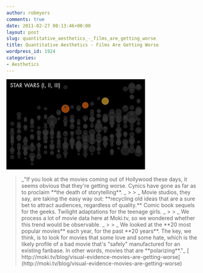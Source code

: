 ```yaml
---
author: robmyers
comments: true
date: 2011-02-27 00:13:46+00:00
layout: post
slug: quantitative_aesthetics_-_films_are_getting_worse
title: Quantitative Aesthetics - Films Are Getting Worse
wordpress_id: 1924
categories:
- Aesthetics
---
```


![starwars.png](/assets/2011/02/27/starwars.png)  
  


<blockquote>_"If you look at the movies coming out of Hollywood these days, it
seems obvious that they're getting worse. Cynics have gone as far as to
proclaim **the death of storytelling**.
_
> 
> _
Movie studios, they say, are taking the easy way out: **recycling old ideas that are a sure bet to attract audiences, regardless of quality.** Comic book sequels for the geeks. Twilight adaptations for the teenage girls.
_
> 
> _
We process a lot of movie data here at Moki.tv, so we wondered whether this trend would be observable.
_
> 
> _
We looked at the **20 most popular movies** each year, for the past **20 years**.
The key, we think, is to look for movies that some love and some hate,
which is the likely profile of a bad movie that's "safely" manufactured
for an existing fanbase. In other words, movies that are **polarizing**."_  
[  
http://moki.tv/blog/visual-evidence-movies-are-getting-worse](http://moki.tv/blog/visual-evidence-movies-are-getting-worse)  
</blockquote>




  




